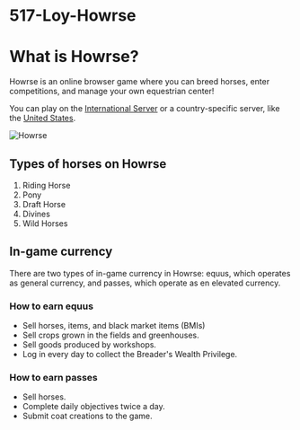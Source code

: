 # 517-Loy-Howrse
 # What is Howrse?
 Howrse is an online browser game where you can breed horses, enter competitions, and manage your own equestrian center!

 You can play on the [International Server](https://www.howrse.com/) or a country-specific server, like the [United States](https://us.howrse.com/).
 
 ![Howrse](https://play-lh.googleusercontent.com/3iAshdlEEnYq0wNHaa3ramphVq1T_zl43mR8YFv_bg2o74-Ojy3SeJR3TyVubEt7AQ)

 ## Types of horses on Howrse
 1. Riding Horse
 2. Pony
 3. Draft Horse
 4. Divines
 5. Wild Horses

## In-game currency
There are two types of in-game currency in Howrse: equus, which operates as general currency, and passes, which operate as en elevated currency.

### How to earn equus
* Sell horses, items, and black market items (BMIs)
* Sell crops grown in the fields and greenhouses.
* Sell goods produced by workshops.
* Log in every day to collect the Breader's Wealth Privilege.

### How to earn passes
* Sell horses.
* Complete daily objectives twice a day.
* Submit coat creations to the game.
